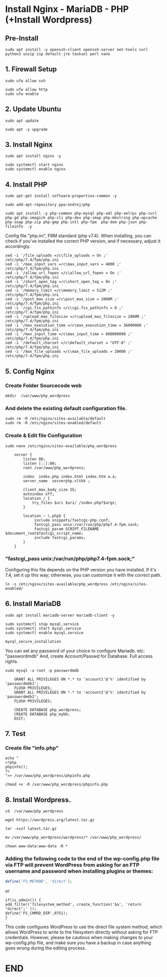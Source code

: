 # Install Nginx - MariaDB - PHP (+Install Wordpress)
## Pre-Install 
```
sudo apt install -y openssh-client openssh-server net-tools curl python3 unzip zip default-jre tasksel perl nano

```

## 1. Firewall Setup
```
sudo ufw allow ssh

```
```
sudo ufw allow http
sudo ufw enable

```
## 2. Update Ubuntu
```
sudo apt update

```
```
sudo apt -y upgrade

```
## 3. Install Nginx
```
sudo apt install nginx -y

```
```
sudo systemctl start nginx
sudo systemctl enable nginx

```

## 4. Install PHP
```
sudo apt-get install software-properties-common -y

```
```
sudo add-apt-repository ppa:ondrej/php

```
```
sudo apt install -y php-common php-mysql php-xml php-xmlrpc php-curl php-gd php-imagick php-cli php-dev php-imap php-mbstring php-opcache php-soap php-zip php-gmp php-intl php-fpm  php-dom php-json php-fileinfo  -y

```

Config file "php.ini", FRM standard (php v7.4).
When installing, you can check if you've installed the correct PHP version, and if necessary, adjust it accordingly.
```
sed -i '/file_uploads =/c\file_uploads = On ;' /etc/php/7.4/fpm/php.ini
sed -i '/max_input_vars =/c\max_input_vars = 4000 ;' /etc/php/7.4/fpm/php.ini
sed -i '/allow_url_fopen =/c\allow_url_fopen = On ;' /etc/php/7.4/fpm/php.ini
sed -i '/short_open_tag =/c\short_open_tag = On ;' /etc/php/7.4/fpm/php.ini
sed -i '/memory_limit =/c\memory_limit = 512M ;' /etc/php/7.4/fpm/php.ini
sed -i '/post_max_size =/c\post_max_size = 2000M ;' /etc/php/7.4/fpm/php.ini
sed -i '/cgi.fix_pathinfo =/c\cgi.fix_pathinfo = 0 ;' /etc/php/7.4/fpm/php.ini
sed -i '/upload_max_filesize =/c\upload_max_filesize = 2000M ;' /etc/php/7.4/fpm/php.ini
sed -i '/max_execution_time =/c\max_execution_time = 36000000 ;' /etc/php/7.4/fpm/php.ini
sed -i '/max_input_time =/c\max_input_time = 600000000 ;' /etc/php/7.4/fpm/php.ini
sed -i '/default_charset =/c\default_charset = "UTF-8" ;' /etc/php/7.4/fpm/php.ini
sed -i '/max_file_uploads =/c\max_file_uploads = 20000 ;' /etc/php/7.4/fpm/php.ini

```

## 5. Config Nginx
### Create Folder Sourcecode web
```
mkdir  /var/www/php_wordpress

```
### And delete the existing default configuration file.
```
sudo rm -R /etc/nginx/sites-available/default
sudo rm -R /etc/nginx/sites-enabled/default

```
### Create & Edit file Configuration 
```
sudo nano /etc/nginx/sites-available/php_wordpress

```
```
	server {
		listen 80;
		listen [::]:80;
		root /var/www/php_wordpress;

		index  index.php index.html index.htm a.a;
		server_name  serverphp.vltkk ;

		client_max_body_size 2G;
		autoindex off;
		location / {
			try_files $uri $uri/ /index.php?$args;
		}

		location ~ \.php$ {
			 include snippets/fastcgi-php.conf;
			 fastcgi_pass unix:/var/run/php/php7.4-fpm.sock;
			 fastcgi_param SCRIPT_FILENAME $document_root$fastcgi_script_name;
			 include fastcgi_params;
		}
	}
```
### "fastcgi_pass unix:/var/run/php/php7.4-fpm.sock;" 

Configuring this file depends on the PHP version you have installed. If it's 7.4, set it up this way; otherwise, you can customize it with the correct path.
```
ln -s /etc/nginx/sites-available/php_wordpress /etc/nginx/sites-enabled/

```

## 6. Install MariaDB
```
sudo apt install mariadb-server mariadb-client -y

```
```
sudo systemctl stop mysql.service
sudo systemctl start mysql.service
sudo systemctl enable mysql.service

```
```
mysql_secure_installation

```
You can set any password of your choice to configure Mariadb. etc: "passwordmdb" 
And, create Account/Passwd for Database. Full access rights.
```
sudo mysql -u root -p passwordmdb

```
```
	GRANT ALL PRIVILEGES ON *.* to 'account1'@'%' identified by 'passwordmdb1';
	FLUSH PRIVILEGES;
	GRANT ALL PRIVILEGES ON *.* to 'account2'@'%' identified by 'passwordmdb2';
	FLUSH PRIVILEGES;

	CREATE DATABASE php_wordpress;
	CREATE DATABASE php_mybb;
	EXIT;

```

## 7. Test
### Create file "info.php"
```
echo "
<?php
phpinfo();
?>
">> /var/www/php_wordpress/phpinfo.php

```
```
chmod +x -R /var/www/php_wordpress/phpinfo.php

```

## 8. Install Wordpress.

```
cd  /var/www/php_wordpress

```
```
wget https://wordpress.org/latest.tar.gz

```
```
tar -xvzf latest.tar.gz

```
```
mv /var/www/php_wordpress/wordpress/* /var/www/php_wordpress/

```
```
chown www-data:www-data -R *

```

### Adding the following code to the end of the wp-config.php file via FTP will prevent WordPress from asking for an FTP username and password when installing plugins or themes:

```php
define('FS_METHOD', 'direct');
```
or
```
if(is_admin()) {
add_filter('filesystem_method', create_function('$a', 'return "direct";' ));
define('FS_CHMOD_DIR',0751);
}

```

This code configures WordPress to use the direct file system method, which allows WordPress to write to the filesystem directly without asking for FTP credentials. However, please be cautious when making changes to your wp-config.php file, and make sure you have a backup in case anything goes wrong during the editing process.


# END




